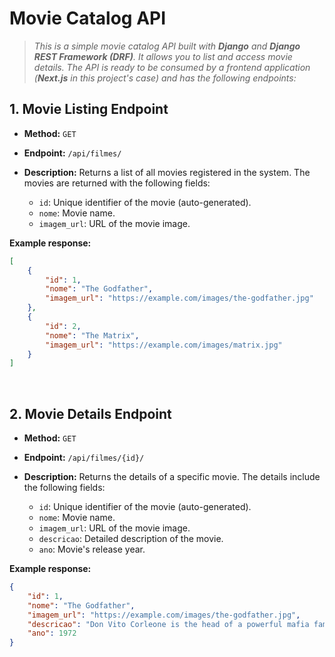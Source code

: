 # Movie Catalog API

> *This is a simple movie catalog API built with **Django** and **Django REST Framework (DRF)**.*
> *It allows you to list and access movie details. The API is ready to be consumed by a frontend application*
> *(**Next.js** in this project's case) and has the following endpoints:*

## 1. Movie Listing Endpoint

- **Method:** `GET`
- **Endpoint:** `/api/filmes/`
- **Description:** Returns a list of all movies registered in the system. The movies are returned with the following fields:

  - `id`: Unique identifier of the movie (auto-generated).
  - `nome`: Movie name.
  - `imagem_url`: URL of the movie image.

**Example response:**

```json
[
    {
        "id": 1,
        "nome": "The Godfather",
        "imagem_url": "https://example.com/images/the-godfather.jpg"
    },
    {
        "id": 2,
        "nome": "The Matrix",
        "imagem_url": "https://example.com/images/matrix.jpg"
    }
]
```

<br>

## 2. Movie Details Endpoint

- **Method:** `GET`
- **Endpoint:** `/api/filmes/{id}/`
- **Description:** Returns the details of a specific movie. The details include the following fields:

	- `id`: Unique identifier of the movie (auto-generated).
	- `nome`: Movie name.
	- `imagem_url`: URL of the movie image.
	- `descricao`: Detailed description of the movie.
	- `ano`: Movie's release year.

**Example response:**

```json
{
    "id": 1,
    "nome": "The Godfather",
    "imagem_url": "https://example.com/images/the-godfather.jpg",
    "descricao": "Don Vito Corleone is the head of a powerful mafia family in New York. The story follows his son Michael...",
    "ano": 1972
}
```
